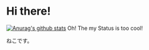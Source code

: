 # Hi there!
[![Anurag's github stats](https://github-readme-stats.vercel.app/api?username=Akatsuka0426)](https://github.com/anuraghazra/github-readme-stats)
Oh! The my Status is too cool!

ねこです。
